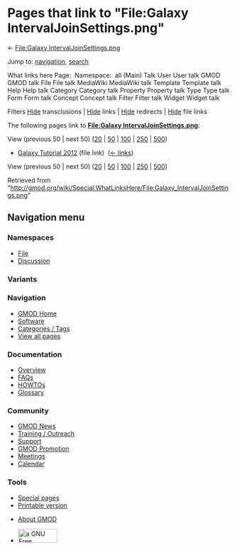 <div id="mw-page-base" class="noprint">

</div>

<div id="mw-head-base" class="noprint">

</div>

<div id="content" class="mw-body" role="main">

<span id="top"></span>

<div id="mw-js-message" style="display:none;">

</div>



# <span dir="auto">Pages that link to "File:Galaxy IntervalJoinSettings.png"</span>

<div id="bodyContent">

<div id="contentSub">

← [File:Galaxy
IntervalJoinSettings.png](/wiki/File:Galaxy_IntervalJoinSettings.png "File:Galaxy IntervalJoinSettings.png")

</div>

<div id="jump-to-nav" class="mw-jump">

Jump to: [navigation](#mw-navigation), [search](#p-search)

</div>

<div id="mw-content-text">

What links here Page:  Namespace:  all (Main) Talk User User talk GMOD
GMOD talk File File talk MediaWiki MediaWiki talk Template Template talk
Help Help talk Category Category talk Property Property talk Type Type
talk Form Form talk Concept Concept talk Filter Filter talk Widget
Widget talk

Filters
[Hide](/mediawiki/index.php?title=Special:WhatLinksHere/File:Galaxy_IntervalJoinSettings.png&hidetrans=1 "Special:WhatLinksHere/File:Galaxy IntervalJoinSettings.png")
transclusions \|
[Hide](/mediawiki/index.php?title=Special:WhatLinksHere/File:Galaxy_IntervalJoinSettings.png&hidelinks=1 "Special:WhatLinksHere/File:Galaxy IntervalJoinSettings.png")
links \|
[Hide](/mediawiki/index.php?title=Special:WhatLinksHere/File:Galaxy_IntervalJoinSettings.png&hideredirs=1 "Special:WhatLinksHere/File:Galaxy IntervalJoinSettings.png")
redirects \|
[Hide](/mediawiki/index.php?title=Special:WhatLinksHere/File:Galaxy_IntervalJoinSettings.png&hideimages=1 "Special:WhatLinksHere/File:Galaxy IntervalJoinSettings.png")
file links

The following pages link to **[File:Galaxy
IntervalJoinSettings.png](/wiki/File:Galaxy_IntervalJoinSettings.png "File:Galaxy IntervalJoinSettings.png")**:

View (previous 50 \| next 50)
([20](/mediawiki/index.php?title=Special:WhatLinksHere/File:Galaxy_IntervalJoinSettings.png&limit=20 "Special:WhatLinksHere/File:Galaxy IntervalJoinSettings.png")
\|
[50](/mediawiki/index.php?title=Special:WhatLinksHere/File:Galaxy_IntervalJoinSettings.png&limit=50 "Special:WhatLinksHere/File:Galaxy IntervalJoinSettings.png")
\|
[100](/mediawiki/index.php?title=Special:WhatLinksHere/File:Galaxy_IntervalJoinSettings.png&limit=100 "Special:WhatLinksHere/File:Galaxy IntervalJoinSettings.png")
\|
[250](/mediawiki/index.php?title=Special:WhatLinksHere/File:Galaxy_IntervalJoinSettings.png&limit=250 "Special:WhatLinksHere/File:Galaxy IntervalJoinSettings.png")
\|
[500](/mediawiki/index.php?title=Special:WhatLinksHere/File:Galaxy_IntervalJoinSettings.png&limit=500 "Special:WhatLinksHere/File:Galaxy IntervalJoinSettings.png"))

- [Galaxy Tutorial
  2012](/wiki/Galaxy_Tutorial_2012 "Galaxy Tutorial 2012") (file link) ‎
  <span class="mw-whatlinkshere-tools">([←
  links](/mediawiki/index.php?title=Special:WhatLinksHere&target=Galaxy+Tutorial+2012 "Special:WhatLinksHere"))</span>

View (previous 50 \| next 50)
([20](/mediawiki/index.php?title=Special:WhatLinksHere/File:Galaxy_IntervalJoinSettings.png&limit=20 "Special:WhatLinksHere/File:Galaxy IntervalJoinSettings.png")
\|
[50](/mediawiki/index.php?title=Special:WhatLinksHere/File:Galaxy_IntervalJoinSettings.png&limit=50 "Special:WhatLinksHere/File:Galaxy IntervalJoinSettings.png")
\|
[100](/mediawiki/index.php?title=Special:WhatLinksHere/File:Galaxy_IntervalJoinSettings.png&limit=100 "Special:WhatLinksHere/File:Galaxy IntervalJoinSettings.png")
\|
[250](/mediawiki/index.php?title=Special:WhatLinksHere/File:Galaxy_IntervalJoinSettings.png&limit=250 "Special:WhatLinksHere/File:Galaxy IntervalJoinSettings.png")
\|
[500](/mediawiki/index.php?title=Special:WhatLinksHere/File:Galaxy_IntervalJoinSettings.png&limit=500 "Special:WhatLinksHere/File:Galaxy IntervalJoinSettings.png"))

</div>

<div class="printfooter">

Retrieved from
"<http://gmod.org/wiki/Special:WhatLinksHere/File:Galaxy_IntervalJoinSettings.png>"

</div>

<div id="catlinks" class="catlinks catlinks-allhidden">

</div>

<div class="visualClear">

</div>

</div>

</div>

<div id="mw-navigation">

## Navigation menu

<div id="mw-head">



<div id="left-navigation">

<div id="p-namespaces" class="vectorTabs" role="navigation"
aria-labelledby="p-namespaces-label">

### Namespaces

- <span id="ca-nstab-image"><a href="/wiki/File:Galaxy_IntervalJoinSettings.png" accesskey="c"
  title="View the file page [c]">File</a></span>
- <span id="ca-talk"><a
  href="/mediawiki/index.php?title=File_talk:Galaxy_IntervalJoinSettings.png&amp;action=edit&amp;redlink=1"
  accesskey="t"
  title="Discussion about the content page [t]">Discussion</a></span>

</div>

<div id="p-variants" class="vectorMenu emptyPortlet" role="navigation"
aria-labelledby="p-variants-label">

### 

### Variants[](#)

<div class="menu">

</div>

</div>

</div>

<div id="right-navigation">





</div>



</div>

</div>

</div>

<div id="mw-panel">

<div id="p-logo" role="banner">

<a href="/wiki/Main_Page"
style="background-image: url(http://gmod.org/images/GMOD-cogs.png);"
title="Visit the main page"></a>

</div>

<div id="p-Navigation" class="portal" role="navigation"
aria-labelledby="p-Navigation-label">

### Navigation

<div class="body">

- <span id="n-GMOD-Home">[GMOD Home](/wiki/Main_Page)</span>
- <span id="n-Software">[Software](/wiki/GMOD_Components)</span>
- <span id="n-Categories-.2F-Tags">[Categories /
  Tags](/wiki/Categories)</span>
- <span id="n-View-all-pages">[View all
  pages](/wiki/Special:AllPages)</span>

</div>

</div>

<div id="p-Documentation" class="portal" role="navigation"
aria-labelledby="p-Documentation-label">

### Documentation

<div class="body">

- <span id="n-Overview">[Overview](/wiki/Overview)</span>
- <span id="n-FAQs">[FAQs](/wiki/Category:FAQ)</span>
- <span id="n-HOWTOs">[HOWTOs](/wiki/Category:HOWTO)</span>
- <span id="n-Glossary">[Glossary](/wiki/Glossary)</span>

</div>

</div>

<div id="p-Community" class="portal" role="navigation"
aria-labelledby="p-Community-label">

### Community

<div class="body">

- <span id="n-GMOD-News">[GMOD News](/wiki/GMOD_News)</span>
- <span id="n-Training-.2F-Outreach">[Training /
  Outreach](/wiki/Training_and_Outreach)</span>
- <span id="n-Support">[Support](/wiki/Support)</span>
- <span id="n-GMOD-Promotion">[GMOD
  Promotion](/wiki/GMOD_Promotion)</span>
- <span id="n-Meetings">[Meetings](/wiki/Meetings)</span>
- <span id="n-Calendar">[Calendar](/wiki/Calendar)</span>

</div>

</div>

<div id="p-tb" class="portal" role="navigation"
aria-labelledby="p-tb-label">

### Tools

<div class="body">

- <span id="t-specialpages"><a href="/wiki/Special:SpecialPages" accesskey="q"
  title="A list of all special pages [q]">Special pages</a></span>
- <span id="t-print"><a
  href="/mediawiki/index.php?title=Special:WhatLinksHere/File:Galaxy_IntervalJoinSettings.png&amp;printable=yes"
  rel="alternate" accesskey="p"
  title="Printable version of this page [p]">Printable version</a></span>

</div>

</div>

</div>

</div>

<div id="footer" role="contentinfo">

- <span id="footer-places-about">[About
  GMOD](/wiki/GMOD:About "GMOD:About")</span>

<!-- -->

- <span id="footer-copyrightico">[<img src="http://www.gnu.org/graphics/gfdl-logo-small.png" width="88"
  height="31" alt="a GNU Free Documentation License" />](http://www.gnu.org/licenses/fdl-1.3.html)</span>


<div style="clear:both">

</div>

</div>
